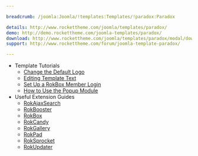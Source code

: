 ```yaml
---

breadcrumb: /joomla:Joomla/!templates:Templates/!paradox:Paradox

details: http://www.rockettheme.com/joomla/templates/paradox/
demo: http://demo.rockettheme.com/joomla-templates/paradox/
download: http://www.rockettheme.com/joomla/templates/paradox/modal/downloads
support: http://www.rockettheme.com/forum/joomla-template-paradox/

---
```


* Template Tutorials
    * [Change the Default Logo](../../basic/how_to_edit_the_logo.md)
    * [Editing Template Text](../../basic/how_to_edit_template_text.md)
    * [Set Up a RokBox Member Login](../../basic/how_to_set_up_a_rokbox_member_login.md)
    * [How to Use the Popup Module](../../basic/how_to_use_popup_module.md)
* Useful Extension Guides
    * [RokAjaxSearch](../../extensions/rokajaxsearch/)
    * [RokBooster](../../extensions/rokbooster/)
    * [RokBox](../../extensions/rokbox/)
    * [RokCandy](../../extensions/rokcandy)
    * [RokGallery](../../extensions/rokgallery/)
    * [RokPad](../../extensions/rokpad/)
    * [RokSprocket](../../extensions/roksprocket/)
    * [RokUpdater](../../extensions/rokupdater/)